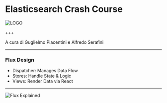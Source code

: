 # Elasticsearch Crash Course

![LOGO](https://www.seacom.it/wp-content/uploads/2016/02/elastic-logo-H-full-color-300x103.png)

+++

A cura di Guglielmo Piacentini e Alfredo Serafini

---

### Flux Design

- Dispatcher: Manages Data Flow
- Stores: Handle State & Logic
- Views: Render Data via React

---

![Flux Explained](https://facebook.github.io/flux/img/flux-simple-f8-diagram-explained-1300w.png)

